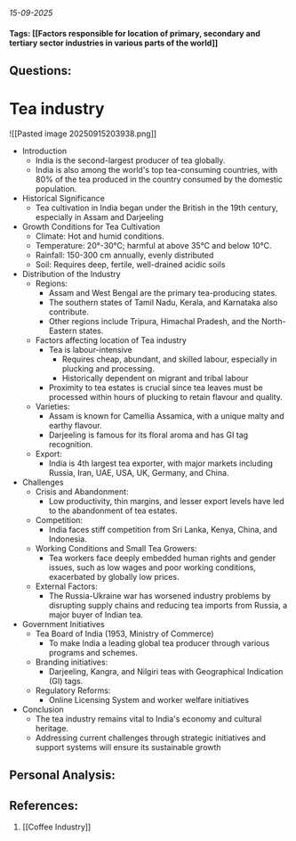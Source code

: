 *15-09-2025*
#### Tags: [[Factors responsible for location of primary, secondary and tertiary sector industries in various parts of the world]]


## Questions:



# Tea industry

![[Pasted image 20250915203938.png]]

- Introduction
	- India is the second-largest producer of tea globally. 
	- India is also among the world's top tea-consuming countries, with 80% of the tea produced in the country consumed by the domestic population.
- Historical Significance
	- Tea cultivation in India began under the British in the 19th century, especially in Assam and Darjeeling
- Growth Conditions for Tea Cultivation
	- Climate: Hot and humid conditions.
	- Temperature: 20°-30°C; harmful at above 35°C and below 10°C.
	- Rainfall: 150-300 cm annually, evenly distributed
	- Soil: Requires deep, fertile, well-drained acidic soils
- Distribution of the Industry
	- Regions: 
		- Assam and West Bengal are the primary tea-producing states. 
		- The southern states of Tamil Nadu, Kerala, and Karnataka also contribute. 
		- Other regions include Tripura, Himachal Pradesh, and the North-Eastern states.
	- Factors affecting location of Tea industry
		- Tea is labour-intensive 
			- Requires cheap, abundant, and skilled labour, especially in plucking and processing.
			- Historically dependent on migrant and tribal labour
		- Proximity to tea estates is crucial since tea leaves must be processed within hours of plucking to retain flavour and quality.
	- Varieties: 
		- Assam is known for Camellia Assamica, with a unique malty and earthy flavour.
		- Darjeeling is famous for its floral aroma and has GI tag recognition.
	- Export: 
		- India is 4th largest tea exporter, with major markets including Russia, Iran, UAE, USA, UK, Germany, and China.
- Challenges
	- Crisis and Abandonment: 
		- Low productivity, thin margins, and lesser export levels have led to the abandonment of tea estates.
	- Competition: 
		- India faces stiff competition from Sri Lanka, Kenya, China, and Indonesia.
	- Working Conditions and Small Tea Growers: 
		- Tea workers face deeply embedded human rights and gender issues, such as low wages and poor working conditions, exacerbated by globally low prices.
	- External Factors: 
		- The Russia-Ukraine war has worsened industry problems by disrupting supply chains and reducing tea imports from Russia, a major buyer of Indian tea.
- Government Initiatives
	- Tea Board of India (1953, Ministry of Commerce)
		- To make India a leading global tea producer through various programs and schemes.
	- Branding initiatives: 
		- Darjeeling, Kangra, and Nilgiri teas with Geographical Indication (GI) tags.
	- Regulatory Reforms: 
		- Online Licensing System and worker welfare initiatives
- Conclusion
	- The tea industry remains vital to India's economy and cultural heritage. 
	- Addressing current challenges through strategic initiatives and support systems will ensure its sustainable growth

## Personal Analysis:


## References:

1. [[Coffee Industry]]